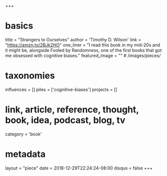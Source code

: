 +++
# basics
title     		 = "Strangers to Ourselves"
author    		 = 'Timothy D. Wilson'
link      		 = "https://amzn.to/2BJk2HO"
one_liner 		 = "I read this book in my mid-20s and it might be, alongside Fooled by Randomness, one of the first books that got me obsessed with cognitive biases."
featured_image = "" # /images/pieces/

# taxonomies
influences		 = []
piles     		 = ['cognitive-biases']
projects			 = []

# link, article, reference, thought, book, idea, podcast, blog, tv
category  		 = 'book'

# metadata
layout	    	 = "piece"
date      		 = 2018-12-29T22:24:24-08:00
disqus    		 = false
+++

